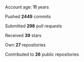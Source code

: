 Account age: **11** years

Pushed **2449** commits

Submitted **298** pull requests

Received **39** stars

Own **27** repositories

Contributed to **26** public repositories
